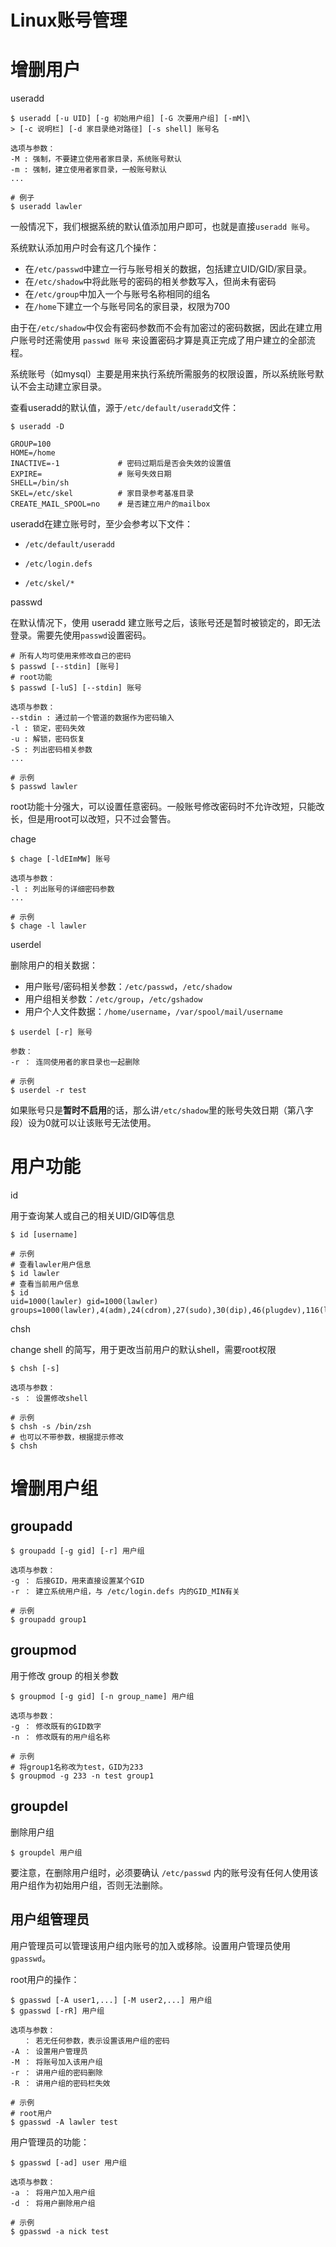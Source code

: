 # Linux账号管理

# 增删用户

useradd

```shell
$ useradd [-u UID] [-g 初始用户组] [-G 次要用户组] [-mM]\
> [-c 说明栏] [-d 家目录绝对路径] [-s shell] 账号名

选项与参数：
-M : 强制，不要建立使用者家目录，系统账号默认
-m : 强制，建立使用者家目录，一般账号默认
...

# 例子
$ useradd lawler
```

一般情况下，我们根据系统的默认值添加用户即可，也就是直接`useradd 账号`。

系统默认添加用户时会有这几个操作：

+   在`/etc/passwd`中建立一行与账号相关的数据，包括建立UID/GID/家目录。
+   在`/etc/shadow`中将此账号的密码的相关参数写入，但尚未有密码
+   在`/etc/group`中加入一个与账号名称相同的组名
+   在`/home`下建立一个与账号同名的家目录，权限为700

由于在`/etc/shadow`中仅会有密码参数而不会有加密过的密码数据，因此在建立用户账号时还需使用 `passwd 账号` 来设置密码才算是真正完成了用户建立的全部流程。

系统账号（如mysql）主要是用来执行系统所需服务的权限设置，所以系统账号默认不会主动建立家目录。

查看useradd的默认值，源于`/etc/default/useradd`文件：

```shell
$ useradd -D

GROUP=100
HOME=/home
INACTIVE=-1				# 密码过期后是否会失效的设置值
EXPIRE=					# 账号失效日期
SHELL=/bin/sh
SKEL=/etc/skel			# 家目录参考基准目录
CREATE_MAIL_SPOOL=no	# 是否建立用户的mailbox
```

useradd在建立账号时，至少会参考以下文件：

+   `/etc/default/useradd`
+   `/etc/login.defs`

+   `/etc/skel/*`

passwd

在默认情况下，使用 useradd 建立账号之后，该账号还是暂时被锁定的，即无法登录。需要先使用`passwd`设置密码。

``` shell
# 所有人均可使用来修改自己的密码
$ passwd [--stdin] [账号]
# root功能
$ passwd [-luS] [--stdin] 账号

选项与参数：
--stdin : 通过前一个管道的数据作为密码输入
-l : 锁定，密码失效
-u : 解锁，密码恢复
-S : 列出密码相关参数
...

# 示例
$ passwd lawler
```

root功能十分强大，可以设置任意密码。一般账号修改密码时不允许改短，只能改长，但是用root可以改短，只不过会警告。

chage

```shell
$ chage [-ldEImMW] 账号

选项与参数：
-l : 列出账号的详细密码参数
...

# 示例
$ chage -l lawler
```

userdel

删除用户的相关数据：

+   用户账号/密码相关参数：`/etc/passwd`，`/etc/shadow`
+   用户组相关参数：`/etc/group`，`/etc/gshadow`
+   用户个人文件数据：`/home/username`，`/var/spool/mail/username`

```shell
$ userdel [-r] 账号

参数：
-r ： 连同使用者的家目录也一起删除

# 示例
$ userdel -r test
```

如果账号只是**暂时不启用**的话，那么讲`/etc/shadow`里的账号失效日期（第八字段）设为0就可以让该账号无法使用。

# 用户功能

id

用于查询某人或自己的相关UID/GID等信息

```shell
$ id [username]

# 示例
# 查看lawler用户信息
$ id lawler
# 查看当前用户信息
$ id
uid=1000(lawler) gid=1000(lawler) groups=1000(lawler),4(adm),24(cdrom),27(sudo),30(dip),46(plugdev),116(lpadmin),126(sambashare),999(docker)
```

chsh

change shell 的简写，用于更改当前用户的默认shell，需要root权限

```shell
$ chsh [-s]

选项与参数：
-s ： 设置修改shell

# 示例
$ chsh -s /bin/zsh
# 也可以不带参数，根据提示修改
$ chsh
```

# 增删用户组

## groupadd

```shell
$ groupadd [-g gid] [-r] 用户组

选项与参数：
-g ： 后接GID，用来直接设置某个GID
-r ： 建立系统用户组，与 /etc/login.defs 内的GID_MIN有关

# 示例
$ groupadd group1
```

## groupmod

用于修改 group 的相关参数

```shell
$ groupmod [-g gid] [-n group_name] 用户组

选项与参数：
-g ： 修改既有的GID数字
-n ： 修改既有的用户组名称

# 示例
# 将group1名称改为test，GID为233
$ groupmod -g 233 -n test group1
```

## groupdel

删除用户组

```shell
$ groupdel 用户组
```

要注意，在删除用户组时，必须要确认 `/etc/passwd` 内的账号没有任何人使用该用户组作为初始用户组，否则无法删除。

## 用户组管理员

用户管理员可以管理该用户组内账号的加入或移除。设置用户管理员使用`gpasswd`。

root用户的操作：

```shell
$ gpasswd [-A user1,...] [-M user2,...] 用户组
$ gpasswd [-rR] 用户组

选项与参数：
   ： 若无任何参数，表示设置该用户组的密码
-A ： 设置用户管理员
-M ： 将账号加入该用户组
-r ： 讲用户组的密码删除
-R ： 讲用户组的密码栏失效

# 示例
# root用户
$ gpasswd -A lawler test
```

用户管理员的功能：

```shell
$ gpasswd [-ad] user 用户组

选项与参数：
-a ： 将用户加入用户组
-d ： 将用户删除用户组

# 示例
$ gpasswd -a nick test 
```



